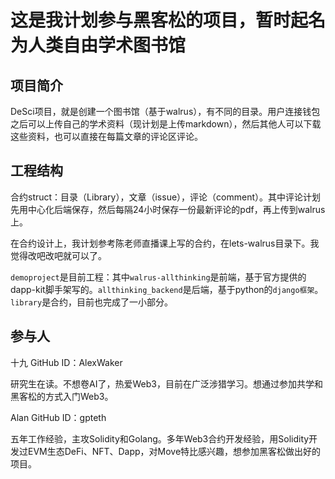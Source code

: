 # 这是我计划参与黑客松的项目，暂时起名为人类自由学术图书馆

## 项目简介

DeSci项目，就是创建一个图书馆（基于walrus），有不同的目录。用户连接钱包之后可以上传自己的学术资料（现计划是上传markdown），然后其他人可以下载这些资料，也可以直接在每篇文章的评论区评论。

## 工程结构

合约struct：目录（Library），文章（issue），评论（comment）。其中评论计划先用中心化后端保存，然后每隔24小时保存一份最新评论的pdf，再上传到walrus上。

在合约设计上，我计划参考陈老师直播课上写的合约，在lets-walrus目录下。我觉得改吧改吧就可以了。

`demoproject`是目前工程：其中`walrus-allthinking`是前端，基于官方提供的dapp-kit脚手架写的。`allthinking_backend`是后端，基于python的`django框架`。`library`是合约，目前也完成了一小部分。

## 参与人
十九 GitHub ID：AlexWaker 

研究生在读。不想卷AI了，热爱Web3，目前在广泛涉猎学习。想通过参加共学和黑客松的方式入门Web3。

Alan GitHub ID：gpteth

五年工作经验，主攻Solidity和Golang。多年Web3合约开发经验，用Solidity开发过EVM生态DeFi、NFT、Dapp，对Move特比感兴趣，想参加黑客松做出好的项目。




